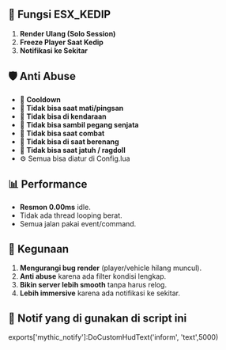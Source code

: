 ## 📌 Fungsi ESX_KEDIP

1. **Render Ulang (Solo Session)**
2. **Freeze Player Saat Kedip**
3. **Notifikasi ke Sekitar**
   
## 🛡️ Anti Abuse

* 🚫 **Cooldown**
* 🚫 **Tidak bisa saat mati/pingsan**
* 🚫 **Tidak bisa di kendaraan**
* 🚫 **Tidak bisa sambil pegang senjata**
* 🚫 **Tidak bisa saat combat**
* 🚫 **Tidak bisa di saat berenang**
* 🚫 **Tidak bisa saat jatuh / ragdoll**
* ⚙️ Semua bisa diatur di Config.lua

## 📊 Performance

* **Resmon 0.00ms** idle.
* Tidak ada thread looping berat.
* Semua jalan pakai event/command.

## 🎯 Kegunaan

1. **Mengurangi bug render** (player/vehicle hilang muncul).
2. **Anti abuse** karena ada filter kondisi lengkap.
3. **Bikin server lebih smooth** tanpa harus relog.
4. **Lebih immersive** karena ada notifikasi ke sekitar.

## 📌 Notif yang di gunakan di script ini
exports['mythic_notify']:DoCustomHudText('inform', 'text',5000)

